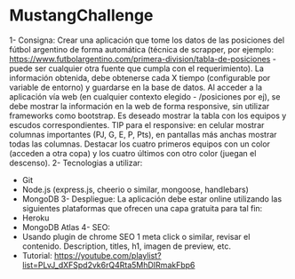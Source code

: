 # MustangChallenge
1- Consigna:
Crear una aplicación que tome los datos de las posiciones del fútbol argentino de forma
automática (técnica de scrapper, por ejemplo:
https://www.futbolargentino.com/primera-division/tabla-de-posiciones - puede ser cualquier otra
fuente que cumpla con el requerimiento).
La información obtenida, debe obtenerse cada X tiempo (configurable por variable de entorno)
y guardarse en la base de datos.
Al acceder a la aplicación vía web (en cualquier contexto elegido - /posiciones por ej), se debe
mostrar la información en la web de forma responsive, sin utilizar frameworks como bootstrap.
Es deseado mostrar la tabla con los equipos y escudos correspondientes.
TIP para el responsive: en celular mostrar columnas importantes (PJ, G, E, P, Pts), en pantallas
más anchas mostrar todas las columnas.
Destacar los cuatro primeros equipos con un color (acceden a otra copa) y los cuatro últimos
con otro color (juegan el descenso).
2- Tecnologias a utilizar:
- Git
- Node.js (express.js, cheerio o similar, mongoose, handlebars)
- MongoDB
3- Despliegue:
La aplicación debe estar online utilizando las siguientes plataformas que ofrecen una capa
gratuita para tal fin:
- Heroku
- MongoDB Atlas
4- SEO:
- Usando plugin de chrome SEO 1 meta click o similar, revisar el contenido. Description,
titles, h1, imagen de preview, etc.
- Tutorial: https://youtube.com/playlist?list=PLvJ_dXFSpd2vk6rQ4Rta5MhDIRmakFbp6
